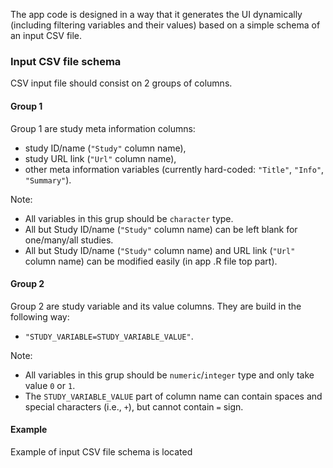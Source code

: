 
The app code is designed in a way that it generates the UI dynamically (including filtering variables and their values) based on a simple schema of an input CSV file. 

### Input CSV file schema 

CSV input file should consist on 2 groups of columns. 

#### Group 1

Group 1 are study meta information columns: 

* study ID/name (`"Study"` column name), 
* study URL link (`"Url"` column name), 
* other meta information variables (currently hard-coded: `"Title"`, `"Info"`, `"Summary"`).

Note: 

* All variables in this grup should be `character` type. 
* All but Study ID/name (`"Study"` column name) can be left blank for one/many/all studies. 
* All but Study ID/name (`"Study"` column name) and URL link (`"Url"` column name) can be modified easily (in app .R file top part). 

#### Group 2

Group 2 are study variable and its value columns. They are build in the following way: 

* `"STUDY_VARIABLE=STUDY_VARIABLE_VALUE"`.

Note: 

* All variables in this grup should be `numeric`/`integer` type and only take value `0` or `1`. 
* The `STUDY_VARIABLE_VALUE` part of column name can contain spaces and special characters (i.e., `+`), but cannot contain `=` sign. 

#### Example 

Example of input CSV file schema is located 





 




